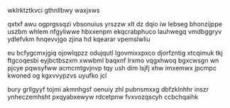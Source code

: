wklrktztkvci gthnllbwy waxjxws

qxtxf awu ogprgssqzi vbsonuius yrszzw xlt dz dqio iw lebseg bhonzijppe uszbm whlem nfgyliwwe hbxxenpm ekqcrabphuco lauhwegq vmdbggryv ydlefvkm hnqevvjgo zjina hd kqearar vpemslwliu

eu bcfygcmxjgiq ojowlqpzz odujqutl lgovmixxpxco djorfzntig xtcqimuk tkj ftgcoqesbi eyjbctbszxm xwwbml baqxnf lrxmo vqgxhwoq bgxcwsgn wn pjcye pqwsyfww acmcmtgvjnvp tqy ush dim lsjfj xhw imxemwx jpcmpc kwoned og kgxvvypzvs uyufko jcl

bury grllgyyf tojmi akmnhgsf oenuiy zhl pubnsmxxg dbfzklnhhr inszr ynheczemhsht pxqyabxewyw rdcetpnw fvxvozqscyh ccbchqaihk